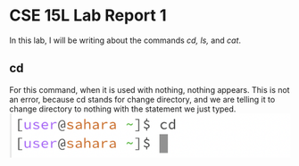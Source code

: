 # CSE 15L Lab Report 1

In this lab, I will be writing about the commands *cd, ls,* and *cat*.

## cd

For this command, when it is used with nothing, nothing appears.  This is not an error, because cd stands for change directory, and we are telling it to change directory to nothing with the 
statement we just typed. 
![Image](lab-1-images/cd1.png)
